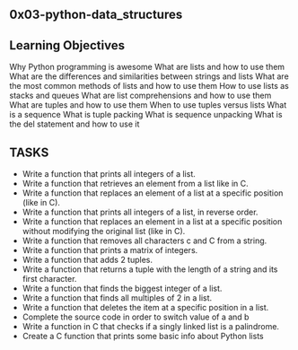 ## 0x03-python-data_structures

## Learning Objectives

Why Python programming is awesome
What are lists and how to use them
What are the differences and similarities between strings and lists
What are the most common methods of lists and how to use them
How to use lists as stacks and queues
What are list comprehensions and how to use them
What are tuples and how to use them
When to use tuples versus lists
What is a sequence
What is tuple packing
What is sequence unpacking
What is the del statement and how to use it

## TASKS
- Write a function that prints all integers of a list.
- Write a function that retrieves an element from a list like in C.
- Write a function that replaces an element of a list at a specific position (like in C).
- Write a function that prints all integers of a list, in reverse order.
- Write a function that replaces an element in a list at a specific position without modifying the original list (like in C).
- Write a function that removes all characters c and C from a string.
- Write a function that prints a matrix of integers.
- Write a function that adds 2 tuples.
- Write a function that returns a tuple with the length of a string and its first character.
- Write a function that finds the biggest integer of a list.
- Write a function that finds all multiples of 2 in a list.
- Write a function that deletes the item at a specific position in a list.
- Complete the source code in order to switch value of a and b
- Write a function in C that checks if a singly linked list is a palindrome.
- Create a C function that prints some basic info about Python lists

